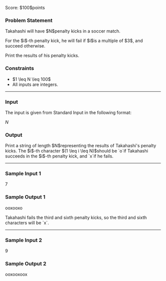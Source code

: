 
<div>

<span>

<span>

<p>
Score: $100$points
</p>

<div>

<section>

### **Problem Statement**

<p>
Takahashi will have $N$penalty kicks in a soccer match.
</p>

<p>
For the $i$-th penalty kick, he will fail if $i$is a multiple of $3$, and succeed otherwise.
</p>

<p>
Print the results of his penalty kicks.
</p>

</section>

</div>

<div>

<section>

### **Constraints**

<ul>

<li>
$1 \leq N \leq 100$
</li>

<li>
All inputs are integers.
</li>

</ul>

</section>

</div>

---

<div>

<div>

<section>

### **Input**

<p>
The input is given from Standard Input in the following format:
</p>

<div>

$N$
</div>

</section>

</div>

<div>

<section>

### **Output**

<p>
Print a string of length $N$representing the results of Takahashi's penalty kicks. The $i$-th character $(1 \leq i \leq N)$should be `o`if Takahashi succeeds in the $i$-th penalty kick, and `x`if he fails.
</p>

</section>

</div>

</div>

---

<div>

<section>

### **Sample Input 1**

<div>

7

</div>

</section>

</div>

<div>

<section>

### **Sample Output 1**

<div>

ooxooxo

</div>

<p>
Takahashi fails the third and sixth penalty kicks, so the third and sixth characters will be `x`.
</p>

</section>

</div>

---

<div>

<section>

### **Sample Input 2**

<div>

9

</div>

</section>

</div>

<div>

<section>

### **Sample Output 2**

<div>

ooxooxoox

</div>

</section>

</div>

</span>

</span>

</div>
